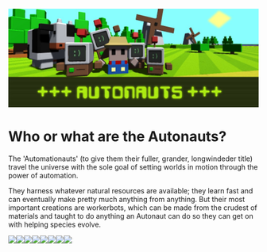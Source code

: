 ![Banner](Media/Banner.jpg)
# Who or what are the Autonauts?
The 'Automationauts' (to give them their fuller, grander, longwindeder title) travel the universe with the sole goal of setting worlds in motion through the power of automation.

They harness whatever natural resources are available; they learn fast and can eventually make pretty much anything from anything. But their most important creations are workerbots, which can be made from the crudest of materials and taught to do anything an Autonaut can do so they can get on with helping species evolve.

<image src="Media/Autonauts (1).gif" width="175px"/><image src="Media/Autonauts (2).gif" width="175px"/><image src="Media/Autonauts (3).gif" width="175px"/><image src="Media/Autonauts (4).gif" width="175px"/><image src="Media/Autonauts (5).gif" width="175px"/><image src="Media/Autonauts (6).gif" width="175px"/><image src="Media/Autonauts (7).gif" width="175px"/><image src="Media/Autonauts (8).gif" width="175px"/>
